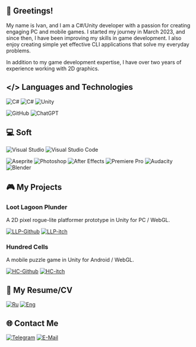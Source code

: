 ## 👋 Greetings! 
My name is Ivan, and I am a C#/Unity developer with a passion for creating engaging PC and mobile games. I started my journey in March 2023, and since then, I have been improving my skills in game development. I also enjoy creating simple yet effective CLI applications that solve my everyday problems.

In addition to my game development expertise, I have over two years of experience working with 2D graphics.

## </> Languages and Technologies
![C#](https://img.shields.io/badge/-CSharp-090909?style=for-the-badge&logo=CSharp&logoColor=a57fde)
![C#](https://img.shields.io/badge/-dotnet-090909?style=for-the-badge&logo=dotnet&logoColor=a87cde)
![Unity](https://img.shields.io/badge/-Unity-090909?style=for-the-badge&logo=unity)

![GitHub](https://img.shields.io/badge/-github-090909?style=for-the-badge&logo=github)
![ChatGPT](https://img.shields.io/badge/-chatgpt-090909?style=for-the-badge&logo=openai)

## 💻 Soft
![Visual Studio](https://img.shields.io/badge/-visual_studio-090909?style=for-the-badge&logo=visualstudio&logoColor=a87cde)
![Visual Studio Code](https://img.shields.io/badge/-visual_studio_code-090909?style=for-the-badge&logo=visualstudiocode&logoColor=blue)

![Aseprite](https://img.shields.io/badge/-aseprite-090909?style=for-the-badge&logo=aseprite)
![Photoshop](https://img.shields.io/badge/-Photoshop-090909?style=for-the-badge&logo=adobephotoshop)
![After Effects](https://img.shields.io/badge/-after_effects-090909?style=for-the-badge&logo=adobeaftereffects)
![Premiere Pro](https://img.shields.io/badge/-Premiere_Pro-090909?style=for-the-badge&logo=adobepremierepro)
![Audacity](https://img.shields.io/badge/-audacity-090909?style=for-the-badge&logo=audacity&logoColor=yellow)
![Blender](https://img.shields.io/badge/-blender-090909?style=for-the-badge&logo=blender)

## 🎮 My Projects 
### Loot Lagoon Plunder
A 2D pixel rogue-lite platformer prototype in Unity for PC / WebGL.

[![LLP-Github](https://img.shields.io/badge/-github-090909?style=for-the-badge&logo=github)](https://github.com/Zixxatis/Loot-Lagoon-Plunder)
[![LLP-itch](https://img.shields.io/badge/-itch.io-090909?style=for-the-badge&logo=itchdotio)](https://zixxatis.itch.io/loot-lagoon-plunder)

### Hundred Cells
A mobile puzzle game in Unity for Android / WebGL.

[![HC-Github](https://img.shields.io/badge/-github-090909?style=for-the-badge&logo=github)](https://github.com/Zixxatis/Hundred-Cells)
[![HC-itch](https://img.shields.io/badge/-itch.io-090909?style=for-the-badge&logo=itchdotio)](https://zixxatis.itch.io/hundred-cells)

## 📄 My Resume/CV
[![Ru](https://img.shields.io/badge/-View_in_RU-090909?style=for-the-badge&logo=googledocs)](https://docs.google.com/document/d/1YWnIEkqKd4LPMHs7OBUclFyZk5P9XBHeimD22r2OM_o/edit?usp=sharing)
[![Eng](https://img.shields.io/badge/-View_in_ENG-090909?style=for-the-badge&logo=googledocs)](https://docs.google.com/document/d/1G3EZbslP8XM7ktcjeVxfx2g_hyCjGMNsM9xDKhxU7qk/edit?usp=sharing)

## 🌐 Contact Me
[![Telegram](https://img.shields.io/badge/-telegram-090909?style=for-the-badge&logo=telegram)](https://t.me/i9v_03)
[![E-Mail](https://img.shields.io/badge/-e--mail-090909?style=for-the-badge&logo=protonmail)](mailto:zixxatis@protonmail.com)
